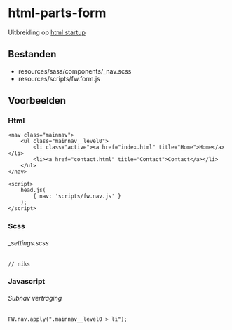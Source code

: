 # html-parts-form

Uitbreiding op [html startup](https://github.com/am-impact/html-startup)

## Bestanden
 * resources/sass/components/_nav.scss
 * resources/scripts/fw.form.js

## Voorbeelden

### Html
    <nav class="mainnav">
        <ul class="mainnav__level0">
            <li class="active"><a href="index.html" title="Home">Home</a></li>
            <li><a href="contact.html" title="Contact">Contact</a></li>
        </ul>
    </nav>

    <script>
        head.js(
            { nav: 'scripts/fw.nav.js' }
        );
    </script>

### Scss
###### _settings.scss
    // niks

### Javascript
###### Subnav vertraging
    FW.nav.apply(".mainnav__level0 > li");